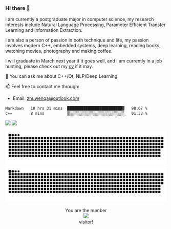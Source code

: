 ### Hi there 👋

<!--
**Leonezz/Leonezz** is a ✨ _special_ ✨ repository because its `README.md` (this file) appears on your GitHub profile.

Here are some ideas to get you started:

-->

I am currently a postgraduate major in computer science, my research interests include Natural Language Processing, Parameter Efficient Transfer Learning and Information Extraction.

I am also a person of passion in both technique and life, my passion involves modern C++, embedded systems, deep learning, reading books, watching movies, photography and making coffee.

I will graduate in March next year if it goes well, and I am currently in a job hunting, please check out my [cv](https://resume.zhuwenq.cc) if it may.

💬 You can ask me about C++/Qt, NLP/Deep Learning.

📫 Feel free to contact me through:

- Email: zhuwenqa@outlook.com

<!--START_SECTION:waka-->

```text
Markdown   10 hrs 31 mins  ████████████████████████▓   98.67 %
C++        8 mins          ▒░░░░░░░░░░░░░░░░░░░░░░░░   01.33 %
```

<!--END_SECTION:waka-->

<picture>
<source 
  srcset="https://github-readme-stats.vercel.app/api?username=Leonezz&count_private=true&show_icons=true&include_all_commits=true&theme=dark"
  media="(prefers-color-scheme: dark)"
/>
<source
  srcset="https://github-readme-stats.vercel.app/api?username=Leonezz&count_private=true&show_icons=true&include_all_commits=true&theme=vue"
  media="(prefers-color-scheme: light), (prefers-color-scheme: no-preference)"
/>
<img src="https://github-readme-stats.vercel.app/api?username=Leonezz&show_icons=true" />
</picture>

<picture>
<source 
  srcset="https://github-readme-stats.vercel.app/api/top-langs/?username=Leonezz&hide=TeX&layout=compact&theme=dark"
  media="(prefers-color-scheme: dark)"
/>
<source
  srcset="https://github-readme-stats.vercel.app/api/top-langs/?username=Leonezz&hide=TeX&layout=compact&theme=vue"
  media="(prefers-color-scheme: light), (prefers-color-scheme: no-preference)"
/>
<img src="https://github-readme-stats.vercel.app/api/top-langs/?username=Leonezz&show_icons=true" />
</picture>

![GitHub Snake Light](https://raw.githubusercontent.com/Leonezz/Leonezz/output/github-contribution-grid-snake-light.svg#gh-light-mode-only)![GitHub Snake dark](https://raw.githubusercontent.com/Leonezz/Leonezz/output/github-contribution-grid-snake-dark.svg#gh-dark-mode-only)

<p align="center">
  You are the number</br> 
  <img src="https://profile-counter.glitch.me/leonezz/count.svg" /></br>
  visitor!
</p>
